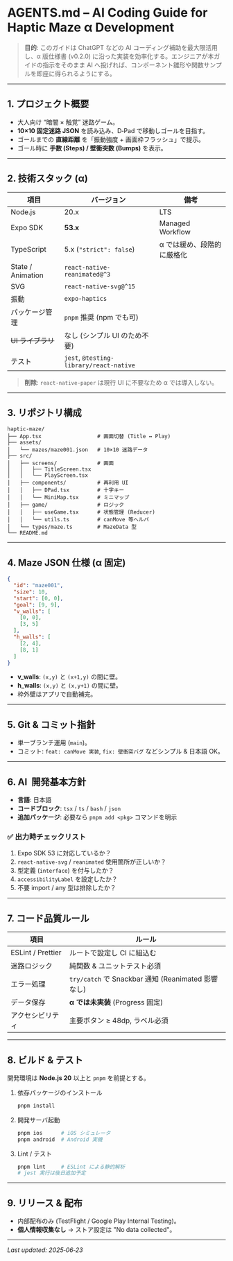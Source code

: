 # AGENTS.md – AI Coding Guide for **Haptic Maze** α Development

> **目的**: このガイドは ChatGPT などの AI コーディング補助を最大限活用し、α 版仕様書 (v0.2.0) に沿った実装を効率化する。エンジニアが本ガイドの指示をそのまま AI へ投げれば、コンポーネント雛形や関数サンプルを即座に得られるようにする。

---

## 1. プロジェクト概要

- 大人向け “暗闇 × 触覚” 迷路ゲーム。
- **10×10 固定迷路 JSON** を読み込み、D‑Pad で移動しゴールを目指す。
- ゴールまでの **直線距離** を「振動強度 + 画面枠フラッシュ」で提示。
- ゴール時に **手数 (Steps) / 壁衝突数 (Bumps)** を表示。

---

## 2. 技術スタック (α)

| 項目              | バージョン                              | 備考                       |
| ----------------- | --------------------------------------- | -------------------------- |
| Node.js           | 20.x                                    | LTS                        |
| Expo SDK          | **53.x**                                | Managed Workflow           |
| TypeScript        | 5.x (`"strict": false`)                 | α では緩め、段階的に厳格化 |
| State / Animation | `react-native-reanimated@^3`            |                            |
| SVG               | `react-native-svg@^15`                  |                            |
| 振動              | `expo-haptics`                          |                            |
| パッケージ管理    | `pnpm` 推奨 (npm でも可)                |                            |
| ~~UI ライブラリ~~ | なし (シンプル UI のため不要)           |                            |
| テスト            | `jest`, `@testing-library/react-native` |                            |

> **削除**: `react-native-paper` は現行 UI に不要なため α では導入しない。

---

## 3. リポジトリ構成

```
haptic-maze/
├── App.tsx                  # 画面切替 (Title ↔ Play)
├── assets/
│   └── mazes/maze001.json   # 10×10 迷路データ
├── src/
│   ├── screens/             # 画面
│   │   ├── TitleScreen.tsx
│   │   └── PlayScreen.tsx
│   ├── components/          # 再利用 UI
│   │   ├── DPad.tsx         # 十字キー
│   │   └── MiniMap.tsx      # ミニマップ
│   ├── game/                # ロジック
│   │   ├── useGame.tsx      # 状態管理 (Reducer)
│   │   └── utils.ts         # canMove 等ヘルパ
│   └── types/maze.ts        # MazeData 型
└── README.md
```

---

## 4. Maze JSON 仕様 (α 固定)

```json
{
  "id": "maze001",
  "size": 10,
  "start": [0, 0],
  "goal": [9, 9],
  "v_walls": [
    [0, 0],
    [3, 5]
  ],
  "h_walls": [
    [2, 4],
    [8, 1]
  ]
}
```

- **v_walls**: `(x,y)` と `(x+1,y)` の間に壁。
- **h_walls**: `(x,y)` と `(x,y+1)` の間に壁。
- 枠外壁はアプリで自動補完。

---

## 5. Git & コミット指針

- 単一ブランチ運用 (`main`)。
- コミット: `feat: canMove 実装`, `fix: 壁衝突バグ` などシンプル & 日本語 OK。

---

## 6. AI  開発基本方針

- **言語**: 日本語
- **コードブロック**: `tsx` / `ts` / `bash` / `json`
- **追加パッケージ**: 必要なら `pnpm add <pkg>` コマンドを明示

### ✅ 出力時チェックリスト

1. Expo SDK 53 に対応しているか？
2. `react-native-svg` / `reanimated` 使用箇所が正しいか？
3. 型定義 (`interface`) を付与したか？
4. `accessibilityLabel` を設定したか？
5. 不要 import / any 型は排除したか？

---

## 7. コード品質ルール

| 項目              | ルール                                             |
| ----------------- | -------------------------------------------------- |
| ESLint / Prettier | ルートで設定し CI に組込む                         |
| 迷路ロジック      | 純関数 & ユニットテスト必須                        |
| エラー処理        | `try/catch` で Snackbar 通知 (Reanimated 影響なし) |
| データ保存        | **α では未実装** (Progress 固定)                   |
| アクセシビリティ  | 主要ボタン ≥ 48dp, ラベル必須                      |

---

## 8. ビルド & テスト

開発環境は **Node.js 20** 以上と `pnpm` を前提とする。

1. 依存パッケージのインストール
   ```bash
   pnpm install
   ```
2. 開発サーバ起動
   ```bash
   pnpm ios      # iOS シミュレータ
   pnpm android  # Android 実機
   ```
3. Lint / テスト
   ```bash
   pnpm lint     # ESLint による静的解析
   # jest 実行は後日追加予定
   ```

---

## 9. リリース & 配布

- 内部配布のみ (TestFlight / Google Play Internal Testing)。
- **個人情報収集なし** → ストア設定は "No data collected"。

---

_Last updated: 2025‑06‑23_
